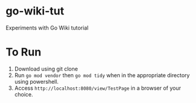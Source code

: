 # go-wiki-tut
Experiments with Go Wiki tutorial

# To Run

1. Download using git clone
2. Run ```go mod vendor``` then ```go mod tidy``` when in the appropriate directory using powershell. 
3. Access ```http://localhost:8080/view/TestPage``` in a browser of your choice.